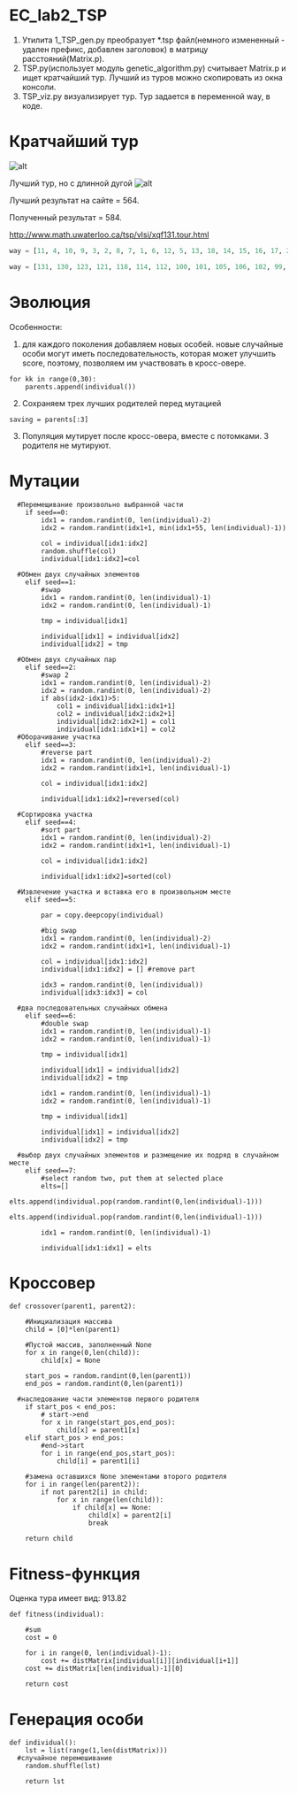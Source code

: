 # EC_lab2_TSP

1. Утилита 1_TSP_gen.py преобразует *.tsp файл(немного измененный - удален префикс, добавлен заголовок) в матрицу расстояний(Matrix.p).
2. TSP.py(использует модуль genetic_algorithm.py) считывает Matrix.p и ищет кратчайший тур. Лучший из туров можно скопировать из окна консоли.
3. TSP_viz.py визуализирует тур. Тур задается в переменной way, в коде.

# Кратчайший тур

![alt](Figure_1.png)

Лучший тур, но с длинной дугой
![alt](Tour.png)

Лучший результат на сайте = 564.

Полученный результат = 584.

http://www.math.uwaterloo.ca/tsp/vlsi/xqf131.tour.html

```python
way = [11, 4, 10, 9, 3, 2, 8, 7, 1, 6, 12, 5, 13, 18, 14, 15, 16, 17, 25, 26, 27, 19, 20, 21, 22, 23, 24, 44, 43, 42, 41, 40, 39, 38, 37, 36, 35, 34, 33, 32, 31, 30, 29, 28, 46, 45, 53, 74, 68, 64, 54, 55, 47, 48, 49, 50, 51, 52, 57, 56, 62, 65, 69, 66, 70, 76, 71, 67, 63, 58, 59, 60, 61, 73, 72, 80, 79, 83, 84, 85, 86, 90, 91, 95, 96, 97, 104, 103, 111, 110, 99, 94, 92, 88, 87, 82, 81, 78, 75, 77, 89, 93, 98, 100, 105, 101, 102, 106, 107, 113, 108, 109, 115, 119, 116, 120, 117, 122, 129, 128, 127, 126, 125, 124, 121, 118, 114, 112, 123, 130, 131] #560. (best=564)

way = [131, 130, 123, 121, 118, 114, 112, 100, 101, 105, 106, 102, 99, 94, 92, 88, 87, 93, 98, 89, 74, 53, 45, 46, 26, 25, 18, 13, 5, 12, 1, 6, 14, 15, 16, 17, 19, 27, 28, 29, 20, 7, 8, 2, 3, 9, 10, 4, 11, 23, 22, 36, 35, 34, 33, 21, 32, 31, 30, 47, 48, 49, 50, 51, 52, 37, 38, 39, 40, 41, 42, 24, 43, 44, 61, 60, 59, 58, 57, 56, 55, 54, 64, 68, 75, 77, 78, 81, 82, 69, 65, 62, 70, 66, 63, 67, 71, 76, 79, 83, 84, 85, 86, 80, 72, 73, 91, 90, 95, 96, 97, 104, 103, 111, 117, 122, 120, 116, 110, 109, 115, 119, 129, 128, 127, 126, 125, 124, 113, 107, 108] #584. (best=564)
```

# Эволюция

Особенности:
1. для каждого поколения добавляем новых особей. новые случайные особи могут иметь последовательность, которая может улучшить score, поэтому, позволяем им участвовать в кросс-овере.
```
for kk in range(0,30):
	parents.append(individual())
```
2. Сохраняем трех лучших родителей перед мутацией
```
saving = parents[:3]
```

3. Популяция мутирует после кросс-овера, вместе с потомками. 3 родителя не мутируют.

# Мутации

```
  #Перемещивание произвольно выбранной части
	if seed==0:
		idx1 = random.randint(0, len(individual)-2)
		idx2 = random.randint(idx1+1, min(idx1+55, len(individual)-1))
		
		col = individual[idx1:idx2]
		random.shuffle(col)
		individual[idx1:idx2]=col
	
  #Обмен двух случайных элементов
	elif seed==1:
		#swap
		idx1 = random.randint(0, len(individual)-1)
		idx2 = random.randint(0, len(individual)-1)
		
		tmp = individual[idx1]
		
		individual[idx1] = individual[idx2]
		individual[idx2] = tmp
	
  #Обмен двух случайных пар
	elif seed==2:
		#swap 2
		idx1 = random.randint(0, len(individual)-2)
		idx2 = random.randint(0, len(individual)-2)
		if abs(idx2-idx1)>5:
			col1 = individual[idx1:idx1+1]
			col2 = individual[idx2:idx2+1]
			individual[idx2:idx2+1] = col1
			individual[idx1:idx1+1] = col2
  #Оборачивание участка
	elif seed==3:
		#reverse part
		idx1 = random.randint(0, len(individual)-2)
		idx2 = random.randint(idx1+1, len(individual)-1)

		col = individual[idx1:idx2]
		
		individual[idx1:idx2]=reversed(col)
	
  #Сортировка участка
	elif seed==4:
		#sort part
		idx1 = random.randint(0, len(individual)-2)
		idx2 = random.randint(idx1+1, len(individual)-1)

		col = individual[idx1:idx2]
		
		individual[idx1:idx2]=sorted(col)
	
  #Извлечение участка и вставка его в произвольном месте
	elif seed==5:
		
		par = copy.deepcopy(individual)
		
		#big swap
		idx1 = random.randint(0, len(individual)-2)
		idx2 = random.randint(idx1+1, len(individual)-1)
		
		col = individual[idx1:idx2]
		individual[idx1:idx2] = [] #remove part
		
		idx3 = random.randint(0, len(individual))
		individual[idx3:idx3] = col
  
  #два последовательных случайных обмена
	elif seed==6:
		#double swap
		idx1 = random.randint(0, len(individual)-1)
		idx2 = random.randint(0, len(individual)-1)
		
		tmp = individual[idx1]
		
		individual[idx1] = individual[idx2]
		individual[idx2] = tmp
		
		idx1 = random.randint(0, len(individual)-1)
		idx2 = random.randint(0, len(individual)-1)
		
		tmp = individual[idx1]
		
		individual[idx1] = individual[idx2]
		individual[idx2] = tmp
  
  #выбор двух случайных элементов и размещение их подряд в случайном месте
	elif seed==7:
		#select random two, put them at selected place
		elts=[]
		elts.append(individual.pop(random.randint(0,len(individual)-1)))
		elts.append(individual.pop(random.randint(0,len(individual)-1)))
		
		idx1 = random.randint(0, len(individual)-1)
		
		individual[idx1:idx1] = elts
```

# Кроссовер

```
def crossover(parent1, parent2):

	#Инициализация массива
	child = [0]*len(parent1)
	
	#Пустой массив, заполненный None
	for x in range(0,len(child)):
		child[x] = None

	start_pos = random.randint(0,len(parent1))
	end_pos = random.randint(0,len(parent1))
  
  #наследование части элементов первого родителя
	if start_pos < end_pos:
		# start->end
		for x in range(start_pos,end_pos):
			child[x] = parent1[x]
	elif start_pos > end_pos:
		#end->start
		for i in range(end_pos,start_pos):
			child[i] = parent1[i]

	#замена оставшихся None элементами второго родителя
	for i in range(len(parent2)):
		if not parent2[i] in child:
			for x in range(len(child)):
				if child[x] == None:
					child[x] = parent2[i]
					break

	return child
```

# Fitness-функция

Оценка тура имеет вид: 913.82

```
def fitness(individual):
	
	#sum
	cost = 0
	
	for i in range(0, len(individual)-1):
		cost += distMatrix[individual[i]][individual[i+1]]
	cost += distMatrix[len(individual)-1][0]
	
	return cost
```

# Генерация особи

```
def individual():
	lst = list(range(1,len(distMatrix)))
  #случайное перемешивание
	random.shuffle(lst)
	
	return lst
```
